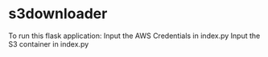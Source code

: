 # s3downloader

To run this flask application:
  Input the AWS Credentials in index.py
  Input the S3 container in index.py
